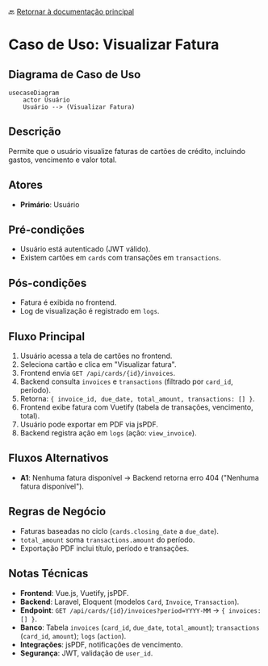 🔙 [Retornar à documentação principal](../../README.md)

# Caso de Uso: Visualizar Fatura

## Diagrama de Caso de Uso

```mermaid
usecaseDiagram
    actor Usuário
    Usuário --> (Visualizar Fatura)
```

## Descrição

Permite que o usuário visualize faturas de cartões de crédito, incluindo gastos, vencimento e valor total.

## Atores

- **Primário**: Usuário

## Pré-condições

- Usuário está autenticado (JWT válido).
- Existem cartões em `cards` com transações em `transactions`.

## Pós-condições

- Fatura é exibida no frontend.
- Log de visualização é registrado em `logs`.

## Fluxo Principal

1. Usuário acessa a tela de cartões no frontend.
2. Seleciona cartão e clica em "Visualizar fatura".
3. Frontend envia `GET /api/cards/{id}/invoices`.
4. Backend consulta `invoices` e `transactions` (filtrado por `card_id`, período).
5. Retorna: `{ invoice_id, due_date, total_amount, transactions: [] }`.
6. Frontend exibe fatura com Vuetify (tabela de transações, vencimento, total).
7. Usuário pode exportar em PDF via jsPDF.
8. Backend registra ação em `logs` (ação: `view_invoice`).

## Fluxos Alternativos

- **A1**: Nenhuma fatura disponível → Backend retorna erro 404 ("Nenhuma fatura disponível").

## Regras de Negócio

- Faturas baseadas no ciclo (`cards.closing_date` a `due_date`).
- `total_amount` soma `transactions.amount` do período.
- Exportação PDF inclui título, período e transações.

## Notas Técnicas

- **Frontend**: Vue.js, Vuetify, jsPDF.
- **Backend**: Laravel, Eloquent (modelos `Card`, `Invoice`, `Transaction`).
- **Endpoint**: `GET /api/cards/{id}/invoices?period=YYYY-MM` → `{ invoices: [] }`.
- **Banco**: Tabela `invoices` (`card_id`, `due_date`, `total_amount`); `transactions` (`card_id`, `amount`); `logs` (`action`).
- **Integrações**: jsPDF, notificações de vencimento.
- **Segurança**: JWT, validação de `user_id`.
